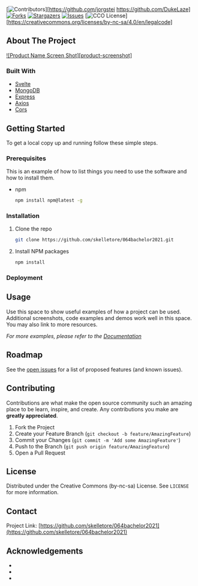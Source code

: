 <!--
*** Thanks for checking out the Best-README-Template. If you have a suggestion
*** that would make this better, please fork the repo and create a pull request
*** or simply open an issue with the tag "enhancement".
*** Thanks again! Now go create something AMAZING! :D
***
***
***
*** To avoid retyping too much info. Do a search and replace for the following:
*** jorgstei, Web-Platform-for-Adaptive-Comparative-Judgement, twitter_handle, email, project_title, project_description
-->

<!-- PROJECT SHIELDS -->
<!--
*** I'm using markdown "reference style" links for readability.
*** Reference links are enclosed in brackets [ ] instead of parentheses ( ).
*** See the bottom of this document for the declaration of the reference variables
*** for contributors-url, forks-url, etc. This is an optional, concise syntax you may use.
*** https://www.markdownguide.org/basic-syntax/#reference-style-links
-->

[![Contributors][contributors-shield]][https://github.com/jorgstei https://github.com/DukeLaze]
[![Forks][forks-shield]][forks-url]
[![Stargazers][stars-shield]][stars-url]
[![Issues][issues-shield]][issues-url]
[![CCO License][license-shield]][https://creativecommons.org/licenses/by-nc-sa/4.0/en/legalcode]

<!-- ABOUT THE PROJECT -->

## About The Project

[![Product Name Screen Shot][product-screenshot]](https://example.com)

### Built With

- [Svelte]()
- [MongoDB]()
- [Express]()
- [Axios]()
- [Cors]()

<!-- GETTING STARTED -->

## Getting Started

To get a local copy up and running follow these simple steps.

### Prerequisites

This is an example of how to list things you need to use the software and how to install them.

- npm
  ```sh
  npm install npm@latest -g
  ```

### Installation

1. Clone the repo
   ```sh
   git clone https://github.com/skelletore/064bachelor2021.git
   ```
2. Install NPM packages
   ```sh
   npm install
   ```

### Deployment

<!-- USAGE EXAMPLES -->

## Usage

Use this space to show useful examples of how a project can be used. Additional screenshots, code examples and demos work well in this space. You may also link to more resources.

_For more examples, please refer to the [Documentation](https://example.com)_

<!-- ROADMAP -->

## Roadmap

See the [open issues](https://github.com/skelletore/064bachelor2021/issues) for a list of proposed features (and known issues).

<!-- CONTRIBUTING -->

## Contributing

Contributions are what make the open source community such an amazing place to be learn, inspire, and create. Any contributions you make are **greatly appreciated**.

1. Fork the Project
2. Create your Feature Branch (`git checkout -b feature/AmazingFeature`)
3. Commit your Changes (`git commit -m 'Add some AmazingFeature'`)
4. Push to the Branch (`git push origin feature/AmazingFeature`)
5. Open a Pull Request

<!-- LICENSE -->

## License

Distributed under the Creative Commons (by-nc-sa) License. See `LICENSE` for more information.

<!-- CONTACT -->

## Contact

Project Link: [https://github.com/skelletore/064bachelor2021](https://github.com/skelletore/064bachelor2021)

<!-- ACKNOWLEDGEMENTS -->

## Acknowledgements

- []()
- []()
- []()

<!-- MARKDOWN LINKS & IMAGES -->
<!-- https://www.markdownguide.org/basic-syntax/#reference-style-links -->

[contributors-shield]: https://img.shields.io/github/contributors/skelletore/064bachelor2021.svg?style=for-the-badge
[contributors-url]: https://github.com/skelletore/064bachelor2021/graphs/contributors
[forks-shield]: https://img.shields.io/github/forks/skelletore/064bachelor2021.svg?style=for-the-badge
[forks-url]: https://github.com/skelletore/064bachelor2021/network/members
[stars-shield]: https://img.shields.io/github/stars/skelletore/064bachelor2021.svg?style=for-the-badge
[stars-url]: https://github.com/skelletore/064bachelor2021/stargazers
[issues-shield]: https://img.shields.io/github/issues/skelletore/064bachelor2021.svg?style=for-the-badge
[issues-url]: https://github.com/skelletore/064bachelor2021/issues
[license-shield]: https://img.shields.io/github/license/skelletore/064bachelor2021.svg?style=for-the-badge
[license-url]: https://github.com/skelletore/064bachelor2021/blob/master/LICENSE.txt
